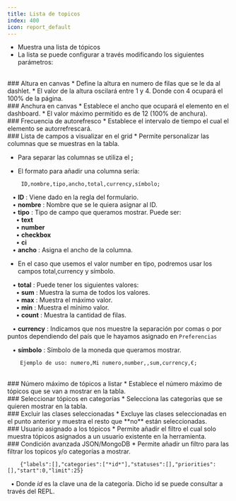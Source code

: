```yaml
---
title: Lista de topicos
index: 400
icon: report_default
---
```

* Muestra una lista de tópicos 
* La lista se puede configurar a través modificando los siguientes parámetros:

<br />
### Altura en canvas
* Define la altura en numero de filas que se le da al dashlet.
* El valor de la altura oscilará entre 1 y 4. Donde con 4 ocupará el 100% de la página.

<br />
### Anchura en canvas
* Establece el ancho que ocupará el elemento en el dashboard.
* El valor máximo permitido es de 12 (100% de anchura).

<br/>
### Frecuencia de autorefresco
* Establece el intervalo de tiempo el cual el elemento se autorrefrescará.

<br />
###  Lista de campos a visualizar en el grid
* Permite personalizar las columnas que se muestras en la tabla.

* Para separar las columnas se utiliza el **;**

*  El formato para añadir una columna sería:
            
        ID,nombre,tipo,ancho,total,currency,símbolo; 


&nbsp; &nbsp;• **ID** : Viene dado en la regla del formulario. <br />
&nbsp; &nbsp;• **nombre** : Nombre que se le quiera asignar al ID. <br />
&nbsp; &nbsp;• **tipo** : Tipo de campo que queramos mostrar. Puede ser: <br />
&nbsp; &nbsp; &nbsp;• **text** <br />
&nbsp; &nbsp; &nbsp;• **number** <br />
&nbsp; &nbsp; &nbsp;• **checkbox** <br />
&nbsp; &nbsp; &nbsp;• **ci** <br />
&nbsp; &nbsp;• **ancho** : Asigna el ancho de la columna.

* En el caso que usemos el valor number en tipo, podremos usar los campos total,currency y símbolo.

&nbsp; &nbsp;• **total** : Puede tener los siguientes valores: <br />
&nbsp; &nbsp; &nbsp;• **sum** : Muestra la suma de todos los valores. <br />
&nbsp; &nbsp; &nbsp;• **max** : Muestra el máximo valor. <br />
&nbsp; &nbsp; &nbsp;• **min** : Muestra el mínimo valor. <br />
&nbsp; &nbsp; &nbsp;• **count** : Muestra la cantidad de filas. <br />

&nbsp; &nbsp;• **currency** : Indicamos que nos muestre la separación por comas o por puntos dependiendo del país que le hayamos asignado en `Preferencias` <br />

&nbsp; &nbsp;• **símbolo** : Símbolo de la moneda que queramos mostrar. <br />
  
		Ejemplo de uso: numero,Mi numero,number,,sum,currency,€;

<br />
### Número máximo de tópicos a listar
* Establece el número máximo de tópicos que se van a mostrar en la tabla.

<br />
### Seleccionar tópicos en categorías
* Selecciona las categorías que se quieren mostrar en la tabla.

<br />
### Excluir las clases seleccionadas
* Excluye las clases seleccionadas en el punto anterior y muestra el resto que **no** están seleccionadas.

<br />
### Usuario asignado a los tópicos
* Permite añadir el filtro el cual solo muestra tópicos asignados a un usuario existente en la herramienta.

<br />
### Condición avanzada JSON/MongoDB
* Permite añadir un filtro para las filtrar los topicos y/o categorías a mostrar.
            
        {"labels":[],"categories":["*id*"],"statuses":[],"priorities":[],"start":0,"limit":25} 


&nbsp;&nbsp;• Donde *id* es la clave una de la categoría. Dicho id se puede consultar a través del REPL.

